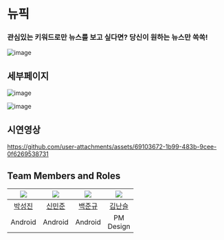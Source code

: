 # 뉴픽
### 관심있는 키워드로만 뉴스를 보고 싶다면? 당신이 원하는 뉴스만 쏙쏙!

![image](https://github.com/user-attachments/assets/c44fe91f-d786-43db-aabd-4bcb66300b58)



## 세부페이지

![image](https://github.com/user-attachments/assets/1acd28e7-cef0-4124-9f4b-39416b44dbc5)



![image](https://github.com/user-attachments/assets/cc6fbcf3-782b-4324-8523-f1ab9a64209f)




## 시연영상



https://github.com/user-attachments/assets/69103672-1b99-483b-9cee-0f6269538731





## Team Members and Roles

| [<img src="https://github.com/macboy5">](https://github.com/macboy5) | [<img src="https://github.com/minjun011026">](https://github.com/minjun011026) | [<img src="https://github.com/junekyu02">](https://github.com/junekyu02) | [<img src="https://github.com/seulnan">](https://github.com/seulnan) |
| :--------------------------------------------------------------------------------------: | :--------------------------------------------------------------------------------------: | :--------------------------------------------------------------------------------------: | :--------------------------------------------------------------------------------------: |
| [박성진](https://github.com/macboy5) | [신민준](https://github.com/minjun011026) | [백준규](https://github.com/junekyu02) | [김난슬](https://github.com/seulnan) |
| Android | Android | Android | PM <br> Design |
